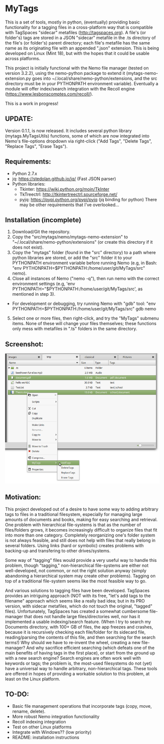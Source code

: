 MyTags
========
This is a set of tools, mostly in python, (eventually) providing basic functionality for a tagging files in a cross-platform way that is compatible with TagSpaces "sidecar" metafiles (http://tagspaces.org). A file's (or folder's) tags are stored in a JSON "sidecar" metafile in the .ts directory of the file's (or folder's) parent directory; each file's metafile has the same name as its originating file with an appended ".json" extension. This is being developed on Linux (Mint 18), but with the hopes that it could be usable across platforms.

This project is initially functional with the Nemo file manager (tested on version 3.2.2), using the nemo-python package to extend it (mytags-nemo-extension.py goes into ~/.local/share/nemo-python/extensions, and the src directory must be in your PYTHONPATH environment variable).  Eventually a module will offer index/search integration with the Recoll engine (https://www.lesbonscomptes.com/recoll/). 

This is a work in progress! 

UPDATE:
------
Version 0.1.1, is now released. It includes several python library (mytags.MyTagsUtils) functions, some of which are now integrated into Nemo's file-options dropdown via right-click ("Add Tags", "Delete Tags", "Replace Tags", "Erase Tags").


Requirements:
-------------
* Python 2.7.x
* jq: https://stedolan.github.io/jq/ (Fast JSON parser)
* Python libraries:
  * Tkinter: https://wiki.python.org/moin/TkInter
  * TkTreectrl: http://tkintertreectrl.sourceforge.net/
  * pyjq: https://pypi.python.org/pypi/pyjq (jq binding for python)
There may be other requirements that I've overlooked...

Installation (incomplete)
-------------------------
1. Download/Git the repository. 
2. Copy the "src/mytags/nemo/mytags-nemo-extension" to "~/.local/share/nemo-python/extensions" (or create this directory if it does not exist). 
3. Copy the "mytags" folder (found in the "src" directory) to a path where python libraries are stored, or add the "src" folder it to your PYTHONPATH environment variable before running Nemo (e.g, in Bash: "env PYTHONPATH=$PYTHONPATH:/home/user/git/MyTags/src" nemo).
4. Close all instances of Nemo ("nemo -q"), then run nemo with the correct environment settings (e.g, 'env PYTHONPATH="$PYTHONPATH:/home/user/git/MyTags/src', as mentioned in step 3). 
  * For development or debugging, try running Nemo with "gdb" tool: "env PYTHONPATH=$PYTHONPATH:/home/user/git/MyTags/src" gdb nemo 
5. Select one or more files, then right-click, and try the "MyTags" submenu items. None of these will change your files themselves; these functions only mess with metafiles in ".ts" folders in the same directory.

Screenshot:
-----------
![MyTags Nemo Extension screenshot](https://github.com/cbop-dev/MyTags/blob/master/images/screenshot2.png "MyTags Nemo Extension shot 1")

Motivation:
-----------
This project developed out of a desire to have some way to adding arbitrary tags to files in a traditional filesystem, especially for managing large amounts of documents and books, making for easy searching and retrieval. One problem with hierarchical file-systems is that as the number of files/folders grows, it becomes increasingly difficult to organize files that fit into more than one category. Completely reorganizing one's folder system is not always feasible, and still does not help with files that really belong in several folders. Using links (hard or symbolic) creates problems with backing-up and transfering to other drives/systems. 

Some way of "tagging" files would provide a very useful way to handle this problem, though "tagging," non-hierarchical file-systems are either not well-developed, not common, or not the right solution anyway (simply abandoning a hierarchical system may create other problems). Tagging on top of a traditional file-system seems like the most feasible way to go.

And various solutions to tagging files have been developed. TagSpaces provides an intriguing approach (NOT with its free, "let's add tags to the filename" approach which seems like a really bad idea; but in its PRO version, with sidecar metafiles, which do not touch the original, "tagged" files). Unfortunately, TagSpaces has created a somewhat cumbersome file-manager that does not handle large files/directories well, nor has it implemented a usable indexing/search feature. (When I try to search my Documents directory, with  100+ GB of files, the app freezes and crashes, because it is recursively checking each file/folder for its sidecard file, reading/parsing the contents of this file, and then searching for the search terms!) Why should we have to re-invent the wheel, creating a new file-manager? And why sacrifice efficient searching (which defeats one of the main benefits of having tags in the first place), or start from the ground up with a new search engine? Search engines are often work well with keywords or tags; the problem is, the most-used filesystems do not (yet) have a universal way to handle arbitrary, non-hierarchical tags. These tools are offered in hopes of providing a workable solution to this problem, at least on the Linux platform.

TO-DO:
------
* Basic file management operations that incorporate tags (copy, move, rename, delete).
* More robust Nemo integration functionality
* Recoll indexing integration
* Test on other Linux platforms
* Integrate with Windows?? (low priority)
* README: installation instructions



